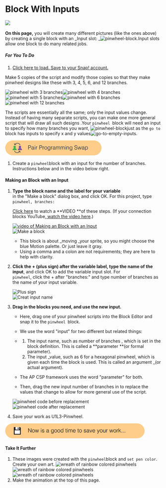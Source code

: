 # Block With Inputs

![](http://bjc.edc.org/bjc-r/img/1-introduction/Blockswith-Inputs_img/branchesCycle.gif)

**On this page,** you will create many different pictures \(like the ones above\) by creating a single block with an _Input slot: _![](http://bjc.edc.org/bjc-r/img/1-introduction/pinwheel-block.png "pinwheel-block").Input slots allow one block to do many related jobs.

##### For You To Do

1. [Click here to load. Save to your Snap! account.](http://snap.berkeley.edu/snapsource/snap.html#open:http://bjc.edc.org/bjc-r/prog/1-introduction/U1L3-Pinwheel.xml)

Make 5 copies of the script and modify those copies so that they make pinwheel designs like these with 3, 4, 5, 6, and 12 branches.

![](http://bjc.edc.org/bjc-r/img/1-introduction/Blockswith-Inputs_img/3.png "pinwheel with 3 branches")![](http://bjc.edc.org/bjc-r/img/1-introduction/Blockswith-Inputs_img/4.png "pinwheel with 4 branches")![](http://bjc.edc.org/bjc-r/img/1-introduction/Blockswith-Inputs_img/5.png "pinwheel with 5 branches")![](http://bjc.edc.org/bjc-r/img/1-introduction/Blockswith-Inputs_img/6.png "pinwheel with 6 branches")![](http://bjc.edc.org/bjc-r/img/1-introduction/Blockswith-Inputs_img/12.png "pinwheel with 12 branches")

The scripts are essentially all the same; only the input values change. Instead of having many separate scripts, you can make one more general script that will draw all such designs .Your `pinwheel `block will need an input to specify how many branches you want, ![](http://bjc.edc.org/bjc-r/img/1-introduction/pinwheel-block.png "pinwheel-block")just as the `go to `block has inputs to specify x and y values![](http://bjc.edc.org/bjc-r/img/1-introduction/go-to-empty-inputs.png "go-to-empty-inputs").

![](/assets/pair_programming.png)

1. Create a `pinwheel`block with an input for the number of branches. Instructions below and in the video below right.

#### **Making an Block with an Input**

1. **Type the block name and the label for your variable**  
   in the "Make a block" dialog box, and click OK. For this project, type  
   `pinwheel, branches:`

   [Click here](https://youtu.be/SG6DlrtjEwI?rel=0) to watch a **VIDEO **of these steps. \(If your connection blocks YouTube,[ watch the video here](http://scratch.mit.edu/discuss/youtube/SG6DlrtjEwI).\)

   [![](http://bjc.edc.org/bjc-r/img/1-introduction/Blockswith-Inputs_img/YouTubeVideoIcon.png "video of Making an Block with an Input")](https://youtu.be/SG6DlrtjEwI?rel=0)  
   ![](http://bjc.edc.org/bjc-r/img/1-introduction/Blockswith-Inputs_img/category.png "Make a block")

   * This block is about \_moving \_your sprite, so you might choose the blue Motion palette. Or just leave it gray.
   * Using a comma and a colon are not requirements; they are here to help with clarity.

2. **Click the + \(plus sign\) after the variable label, type the name of the input**, and click OK to add the variable input slot. For  
   `pinwheel`, click the + after "branches:" and type number of branches as the name of your input variable.

   ![](http://bjc.edc.org/bjc-r/img/1-introduction/Blockswith-Inputs_img/plusSign.png "Plus sign")  
   ![](http://bjc.edc.org/bjc-r/img/1-introduction/Blockswith-Inputs_img/inputName.png "Creat input name")

3. **Drag in the blocks you need, and use the new input.**

   * Here, drag one of your pinwheel scripts into the Block Editor and snap it to the `pinwheel `block.
   * We use the word "input" for two different but related things:

   * 1. The input name, such as number of branches , which is set in the block definition. This is called a **parameter **\(or formal parameter\).
     2. The input _value, such as 6 for a hexagonal pinwheel, which is given each time the block is used. This is called an argument _\(or actual argument\).
   * The AP CSP framework uses the word "parameter" for both.

   * Then, drag the new input number of branches in to replace the values that change to allow for more general use of the script.

   ![](http://bjc.edc.org/bjc-r/img/1-introduction/Blockswith-Inputs_img/blockwith21.png "pinwheel code before replacement")  
   ![](http://bjc.edc.org/bjc-r/img/1-introduction/Blockswith-Inputs_img/numberofbranches.png "pinwheel code after replacement")

4. Save your work as U1L3-Pinwheel.

![](/assets/save.png)

#### Take It Further

1. These images were created with the `pinwheel`block  and `set pen color`. Create your own art.
   ![](http://bjc.edc.org/bjc-r/img/1-introduction/Blockswith-Inputs_img/Wreath3.png "wreath of rainbow colored pinwheels")
   ![](http://bjc.edc.org/bjc-r/img/1-introduction/Blockswith-Inputs_img/Wreath1.png "wreath of rainbow colored pinwheels")
   ![](http://bjc.edc.org/bjc-r/img/1-introduction/Blockswith-Inputs_img/Wreath2.png "wreath of rainbow colored pinwheels")
2. Make the animation at the top of this page.



